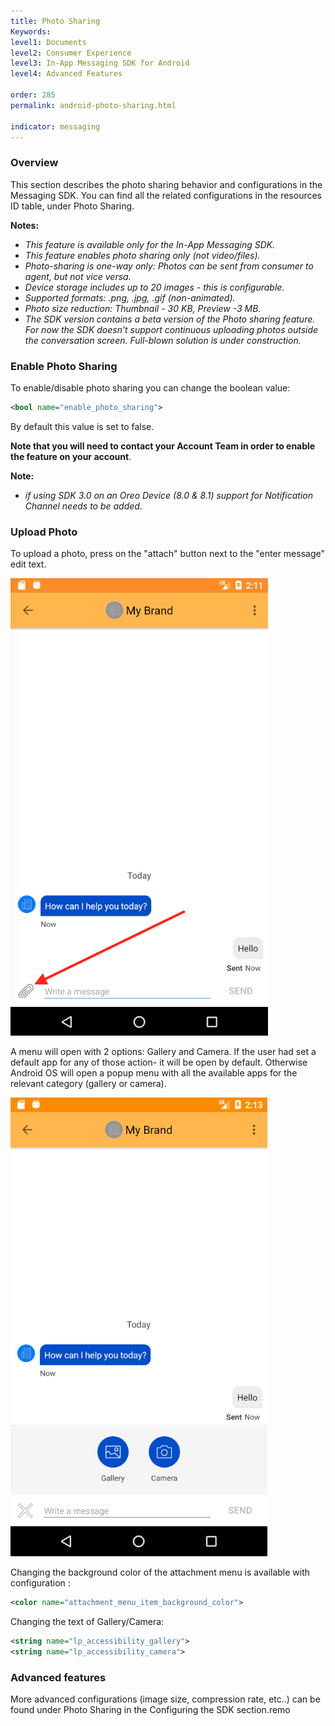 ```yaml
---
title: Photo Sharing
Keywords:
level1: Documents
level2: Consumer Experience
level3: In-App Messaging SDK for Android
level4: Advanced Features

order: 285
permalink: android-photo-sharing.html

indicator: messaging
---
```


### Overview

This section describes the photo sharing behavior and configurations in the Messaging SDK. You can find all the related configurations in the resources ID table, under Photo Sharing.

**Notes:**

- *This feature is available only for the In-App Messaging SDK.*
- *This feature enables photo sharing only (not video/files).*
- *Photo-sharing is one-way only: Photos can be sent from consumer to agent, but not vice versa.*
- *Device storage includes up to 20 images - this is configurable.*
- *Supported formats: .png, .jpg, .gif (non-animated).*
- *Photo size reduction: Thumbnail - 30 KB, Preview -3 MB.*
- *The SDK version contains a beta version of the Photo sharing feature. For now the SDK doesn’t support continuous uploading photos outside the conversation screen. Full-blown solution is under construction.*

### Enable Photo Sharing

To enable/disable photo sharing you can change the boolean value:

```xml
<bool name="enable_photo_sharing">
```

By default this value is set to false.

**Note that you will need to contact your Account Team in order to enable the feature on your account**.

**Note:**

- *if using SDK 3.0 on an Oreo Device (8.0 & 8.1) support for Notification Channel needs to be added.*

###  Upload Photo

To upload a photo, press on the "attach" button next to the "enter message" edit text.

![Photosharing1](img/photosharing1.png)

A menu will open with 2 options: Gallery and Camera. If the user had set a default app for any of those action- it will be open by default. Otherwise Android OS will open a popup menu with all the available apps for the relevant category (gallery or camera).

![Photosharing2](img/photosharing2.png)

Changing the background color of the attachment menu is available with configuration :

```xml
<color name="attachment_menu_item_background_color">
```

Changing the text of Gallery/Camera:

```xml
<string name="lp_accessibility_gallery">
<string name="lp_accessibility_camera">
```

### Advanced features

More advanced configurations (image size, compression rate, etc..) can be found under Photo Sharing in the Configuring the SDK section.remo
